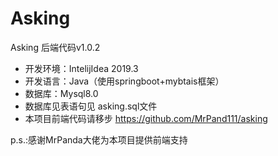 # Asking
Asking 后端代码v1.0.2
* 开发环境：IntelijIdea 2019.3
* 开发语言：Java（使用springboot+mybtais框架）
* 数据库：Mysql8.0
* 数据库见表语句见 asking.sql文件
* 本项目前端代码请移步 <https://github.com/MrPand111/asking>

p.s.:感谢MrPanda大佬为本项目提供前端支持

